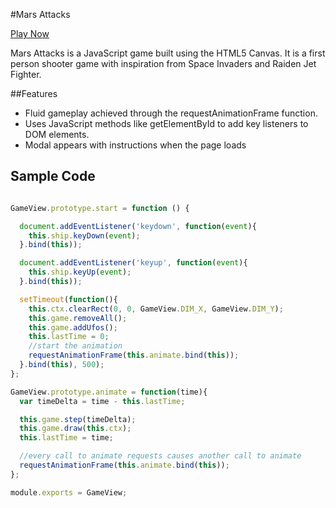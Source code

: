 #Mars Attacks

[Play Now][link]

[link]: [http://jahatch512.github.io/Mars-Attacks/]

Mars Attacks is a JavaScript game built using the HTML5 Canvas. It is a first person shooter game with inspiration from Space Invaders and Raiden Jet Fighter.

##Features
 * Fluid gameplay achieved through the requestAnimationFrame function.
 * Uses JavaScript methods like getElementById to add key listeners to DOM elements.
* Modal appears with instructions when the page loads



## Sample Code
```JavaScript

GameView.prototype.start = function () {

  document.addEventListener('keydown', function(event){
    this.ship.keyDown(event);
  }.bind(this));

  document.addEventListener('keyup', function(event){
    this.ship.keyUp(event);
  }.bind(this));

  setTimeout(function(){
    this.ctx.clearRect(0, 0, GameView.DIM_X, GameView.DIM_Y);
    this.game.removeAll();
    this.game.addUfos();
    this.lastTime = 0;
    //start the animation
    requestAnimationFrame(this.animate.bind(this));
  }.bind(this), 500);
};

GameView.prototype.animate = function(time){
  var timeDelta = time - this.lastTime;

  this.game.step(timeDelta);
  this.game.draw(this.ctx);
  this.lastTime = time;

  //every call to animate requests causes another call to animate
  requestAnimationFrame(this.animate.bind(this));
};

module.exports = GameView;

```
